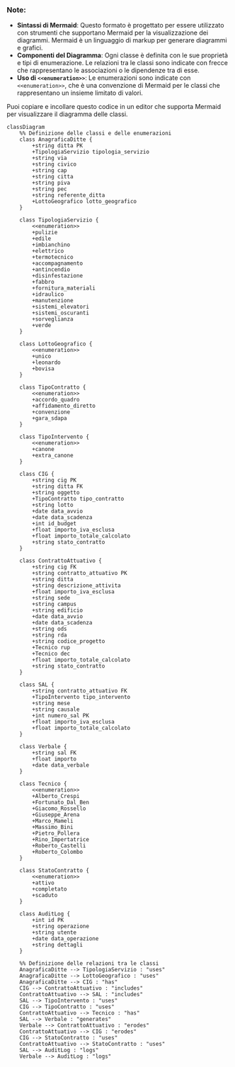 ### Note:

- **Sintassi di Mermaid**: Questo formato è progettato per essere utilizzato con strumenti che supportano Mermaid per la visualizzazione dei diagrammi. Mermaid è un linguaggio di markup per generare diagrammi e grafici.
- **Componenti del Diagramma**: Ogni classe è definita con le sue proprietà e tipi di enumerazione. Le relazioni tra le classi sono indicate con frecce che rappresentano le associazioni o le dipendenze tra di esse.
- **Uso di `<<enumeration>>`**: Le enumerazioni sono indicate con `<<enumeration>>`, che è una convenzione di Mermaid per le classi che rappresentano un insieme limitato di valori.

Puoi copiare e incollare questo codice in un editor che supporta Mermaid per visualizzare il diagramma delle classi.

```mermaid
classDiagram
    %% Definizione delle classi e delle enumerazioni
    class AnagraficaDitte {
        +string ditta PK
        +TipologiaServizio tipologia_servizio
        +string via
        +string civico
        +string cap
        +string citta
        +string piva
        +string pec
        +string referente_ditta
        +LottoGeografico lotto_geografico
    }

    class TipologiaServizio {
        <<enumeration>>
        +pulizie
        +edile
        +imbianchino
        +elettrico
        +termotecnico
        +accompagnamento
        +antincendio
        +disinfestazione
        +fabbro
        +fornitura_materiali
        +idraulico
        +manutenzione
        +sistemi_elevatori
        +sistemi_oscuranti
        +sorveglianza
        +verde
    }

    class LottoGeografico {
        <<enumeration>>
        +unico
        +leonardo
        +bovisa
    }

    class TipoContratto {
        <<enumeration>>
        +accordo_quadro
        +affidamento_diretto
        +convenzione
        +gara_sdapa
    }

    class TipoIntervento {
        <<enumeration>>
        +canone
        +extra_canone
    }

    class CIG {
        +string cig PK
        +string ditta FK
        +string oggetto
        +TipoContratto tipo_contratto
        +string lotto
        +date data_avvio
        +date data_scadenza
        +int id_budget
        +float importo_iva_esclusa
        +float importo_totale_calcolato
        +string stato_contratto
    }

    class ContrattoAttuativo {
        +string cig FK
        +string contratto_attuativo PK
        +string ditta
        +string descrizione_attivita
        +float importo_iva_esclusa
        +string sede
        +string campus
        +string edificio
        +date data_avvio
        +date data_scadenza
        +string ods
        +string rda
        +string codice_progetto
        +Tecnico rup
        +Tecnico dec
        +float importo_totale_calcolato
        +string stato_contratto
    }

    class SAL {
        +string contratto_attuativo FK
        +TipoIntervento tipo_intervento
        +string mese
        +string causale
        +int numero_sal PK
        +float importo_iva_esclusa
        +float importo_totale_calcolato
    }

    class Verbale {
        +string sal FK
        +float importo
        +date data_verbale
    }

    class Tecnico {
        <<enumeration>>
        +Alberto_Crespi
        +Fortunato_Dal_Ben
        +Giacomo_Rossello
        +Giuseppe_Arena
        +Marco_Mameli
        +Massimo_Bini
        +Pietro_Pollera
        +Rino_Impertatrice
        +Roberto_Castelli
        +Roberto_Colombo
    }

    class StatoContratto {
        <<enumeration>>
        +attivo
        +completato
        +scaduto
    }

    class AuditLog {
        +int id PK
        +string operazione
        +string utente
        +date data_operazione
        +string dettagli
    }

    %% Definizione delle relazioni tra le classi
    AnagraficaDitte --> TipologiaServizio : "uses"
    AnagraficaDitte --> LottoGeografico : "uses"
    AnagraficaDitte --> CIG : "has"
    CIG --> ContrattoAttuativo : "includes"
    ContrattoAttuativo --> SAL : "includes"
    SAL --> TipoIntervento : "uses"
    CIG --> TipoContratto : "uses"
    ContrattoAttuativo --> Tecnico : "has"
    SAL --> Verbale : "generates"
    Verbale --> ContrattoAttuativo : "erodes"
    ContrattoAttuativo --> CIG : "erodes"
    CIG --> StatoContratto : "uses"
    ContrattoAttuativo --> StatoContratto : "uses"
    SAL --> AuditLog : "logs"
    Verbale --> AuditLog : "logs"
```
